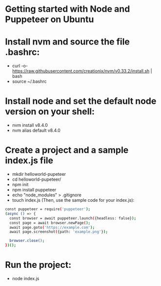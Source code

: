 # Getting started with Node and Puppeteer on Ubuntu
# Install nvm and source the file .bashrc:
- curl -o- https://raw.githubusercontent.com/creationix/nvm/v0.33.2/install.sh | bash
- source ~/.bashrc

# Install node and set the default node version on your shell:
- nvm install v8.4.0
- nvm alias default v8.4.0

# Create a project and a sample index.js file
- mkdir helloworld-pupeteer
- cd helloworld-pupeteer/
- npm init
- npm install puppeteer
- echo "node_modules" > .gitignore
- touch index.js
(Then, use the sample code for your index.js):

```sh
const puppeteer = require('puppeteer');
(async () => {
  const browser = await puppeteer.launch({headless: false});
  const page = await browser.newPage();
  await page.goto('https://example.com');
  await page.screenshot({path: 'example.png'});

  browser.close();
})();

```
# Run the project:
- node index.js
